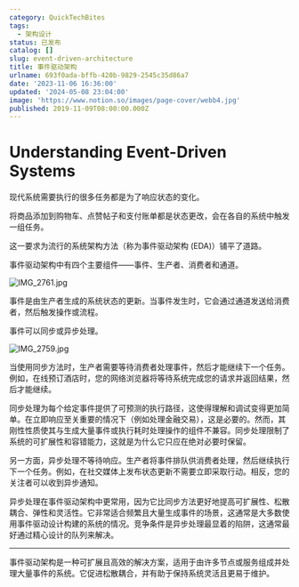 ```yaml
---
category: QuickTechBites
tags:
  - 架构设计
status: 已发布
catalog: []
slug: event-driven-architecture
title: 事件驱动架构
urlname: 693f0ada-bffb-420b-9829-2545c35d86a7
date: '2023-11-06 16:36:00'
updated: '2024-05-08 23:04:00'
image: 'https://www.notion.so/images/page-cover/webb4.jpg'
published: 2019-11-09T08:00:00.000Z
---
```


# **Understanding Event-Driven Systems**


现代系统需要执行的很多任务都是为了响应状态的变化。


将商品添加到购物车、点赞帖子和支付账单都是状态更改，会在各自的系统中触发一组任务。


这一要求为流行的系统架构方法（称为事件驱动架构 (EDA)）铺平了道路。


事件驱动架构中有四个主要组件——事件、生产者、消费者和通道。


![IMG_2761.jpg](https://r2.ithuo.net/elog-image/4ff7c14554cce371133fb3be6b5c3ef0.jpg)


事件是由生产者生成的系统状态的更新。当事件发生时，它会通过通道发送给消费者，然后触发操作或流程。


事件可以同步或异步处理。


![IMG_2759.jpg](https://r2.ithuo.net/elog-image/29f6a5207a6158e9d5e0390488b4932d.jpg)


当使用同步方法时，生产者需要等待消费者处理事件，然后才能继续下一个任务。例如，在线预订酒店时，您的网络浏览器将等待系统完成您的请求并返回结果，然后才能继续。


同步处理为每个给定事件提供了可预测的执行路径，这使得理解和调试变得更加简单。在立即响应至关重要的情况下（例如处理金融交易），这是必要的。然而，其刚性性质使其与生成大量事件或执行耗时处理操作的组件不兼容。同步处理限制了系统的可扩展性和容错能力，这就是为什么它只应在绝对必要时保留。


另一方面，异步处理不等待响应。生产者将事件排队供消费者处理，然后继续执行下一个任务。例如，在社交媒体上发布状态更新不需要立即采取行动。相反，您的关注者可以收到异步通知。


异步处理在事件驱动架构中更常用，因为它比同步方法更好地提高可扩展性、松散耦合、弹性和灵活性。它非常适合频繁且大量生成事件的场景，这通常是大多数使用事件驱动设计构建的系统的情况。竞争条件是异步处理最显着的陷阱，这通常最好通过精心设计的队列来解决。


---


事件驱动架构是一种可扩展且高效的解决方案，适用于由许多节点或服务组成并处理大量事件的系统。它促进松散耦合，并有助于保持系统灵活且更易于维护。

